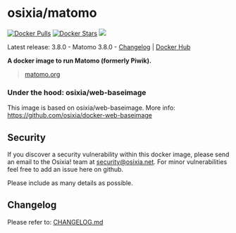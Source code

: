 # osixia/matomo

[![Docker Pulls](https://img.shields.io/docker/pulls/osixia/matomo.svg)][hub]
[![Docker Stars](https://img.shields.io/docker/stars/osixia/matomo.svg)][hub]
[![](https://images.microbadger.com/badges/image/osixia/matomo.svg)](http://microbadger.com/images/osixia/matomo "Get your own image badge on microbadger.com")

[hub]: https://hub.docker.com/r/osixia/matomo/

Latest release: 3.8.0 - Matomo 3.8.0 - [Changelog](CHANGELOG.md) | [Docker Hub](https://hub.docker.com/r/osixia/matomo/) 

**A docker image to run Matomo (formerly Piwik).**
> [matomo.org](https://matomo.org)

### Under the hood: osixia/web-baseimage

This image is based on osixia/web-baseimage.
More info: https://github.com/osixia/docker-web-baseimage

## Security
If you discover a security vulnerability within this docker image, please send an email to the Osixia! team at security@osixia.net. For minor vulnerabilities feel free to add an issue here on github.

Please include as many details as possible.

## Changelog

Please refer to: [CHANGELOG.md](CHANGELOG.md)
